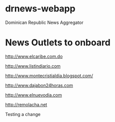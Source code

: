 # drnews-webapp
Dominican Republic News Aggregator

# News Outlets to onboard

http://www.elcaribe.com.do

http://www.listindiario.com

http://www.montecristialdia.blogspot.com/

http://www.dajabon24horas.com

http://www.elnuevodia.com

http://remolacha.net

Testing a change